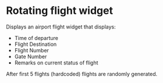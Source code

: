 # Rotating flight widget

Displays an airport flight widget that displays:

- Time of departure
- Flight Destination
- Flight Number
- Gate Number
- Remarks on current status of flight

After first 5 flights (hardcoded) flights are randomly generated.
